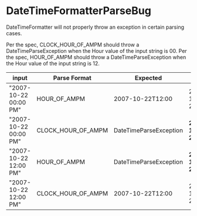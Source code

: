 # DateTimeFormatterParseBug
DateTimeFormatter will not properly throw an exception in certain parsing cases.

Per the spec, CLOCK_HOUR_OF_AMPM should throw a DateTimeParseException when the Hour value of the input string is 00.
Per the spec, HOUR_OF_AMPM should throw a DateTimeParseException when the Hour value of the input string is 12.

|      input             |   Parse Format     |   Expected             | Actual            |
|------------------------|--------------------|------------------------|-------------------|
|"2007-10-22 00:00 PM"   | HOUR_OF_AMPM       | 2007-10-22T12:00       | 2007-10-22T12:00  |
|"2007-10-22 00:00 PM"   | CLOCK_HOUR_OF_AMPM | DateTimeParseException | **2007-10-22T12:00** |
|"2007-10-22 12:00 PM"   | HOUR_OF_AMPM       | DateTimeParseException | **2007-10-23T00:00** |
|"2007-10-22 12:00 PM"   | CLOCK_HOUR_OF_AMPM | 2007-10-22T12:00       | 2007-10-22T12:00  |
